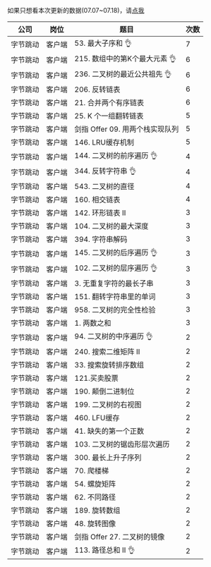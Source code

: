 如果只想看本次更新的数据(07.07~07.18)，请[点我](https://github.com/afatcoder/LeetcodeTop/blob/master/bytedance//latest/client.md)

| 公司   | 岗位  | 题目                     | 次数 |
|------|-----|------------------------|----|
| 字节跳动 | 客户端 | 53\. 最大子序和        👌     | 7  |
| 字节跳动 | 客户端 | 215\. 数组中的第K个最大元素   👌   | 6  |
| 字节跳动 | 客户端 | 236\. 二叉树的最近公共祖先  👌     | 6  |
| 字节跳动 | 客户端 | 206\. 反转链表             | 6  |
| 字节跳动 | 客户端 | 21\. 合并两个有序链表          | 6  |
| 字节跳动 | 客户端 | 25\. K 个一组翻转链表         | 5  |
| 字节跳动 | 客户端 | 剑指 Offer 09\. 用两个栈实现队列 | 5  |
| 字节跳动 | 客户端 | 146\. LRU缓存机制          | 5  |
| 字节跳动 | 客户端 | 144\. 二叉树的前序遍历    👌     | 4  |
| 字节跳动 | 客户端 | 344\. 反转字符串       👌     | 4  |
| 字节跳动 | 客户端 | 543\. 二叉树的直径           | 4  |
| 字节跳动 | 客户端 | 160\. 相交链表             | 4  |
| 字节跳动 | 客户端 | 142\. 环形链表 II          | 3  |
| 字节跳动 | 客户端 | 104\. 二叉树的最大深度         | 3  |
| 字节跳动 | 客户端 | 394\. 字符串解码            | 3  |
| 字节跳动 | 客户端 | 145\. 二叉树的后序遍历    👌     | 3  |
| 字节跳动 | 客户端 | 102\. 二叉树的层序遍历    👌     | 3  |
| 字节跳动 | 客户端 | 3\. 无重复字符的最长子串         | 3  |
| 字节跳动 | 客户端 | 151\. 翻转字符串里的单词        | 3  |
| 字节跳动 | 客户端 | 958\. 二叉树的完全性检验        | 3  |
| 字节跳动 | 客户端 | 1\. 两数之和               | 3  |
| 字节跳动 | 客户端 | 94\. 二叉树的中序遍历      👌    | 2  |
| 字节跳动 | 客户端 | 240\. 搜索二维矩阵 II        | 2  |
| 字节跳动 | 客户端 | 33\. 搜索旋转排序数组          | 2  |
| 字节跳动 | 客户端 | 121\.买卖股票              | 2  |
| 字节跳动 | 客户端 | 190\. 颠倒二进制位           | 2  |
| 字节跳动 | 客户端 | 199\. 二叉树的右视图          | 2  |
| 字节跳动 | 客户端 | 460\. LFU缓存            | 2  |
| 字节跳动 | 客户端 | 41\. 缺失的第一个正数          | 2  |
| 字节跳动 | 客户端 | 103\. 二叉树的锯齿形层次遍历      | 2  |
| 字节跳动 | 客户端 | 300\. 最长上升子序列          | 2  |
| 字节跳动 | 客户端 | 70\. 爬楼梯               | 2  |
| 字节跳动 | 客户端 | 54\. 螺旋矩阵              | 2  |
| 字节跳动 | 客户端 | 62\. 不同路径              | 2  |
| 字节跳动 | 客户端 | 189\. 旋转数组             | 2  |
| 字节跳动 | 客户端 | 48\. 旋转图像              | 2  |
| 字节跳动 | 客户端 | 剑指 Offer 27\. 二叉树的镜像   | 2  |
| 字节跳动 | 客户端 | 113\. 路径总和 II     👌     | 2  |
